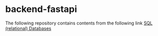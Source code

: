 # backend-fastapi
The following repository contains contents from the following link
[SQL (relational) Databases](https://fastapi.tiangolo.com/tutorial/sql-databases/)
